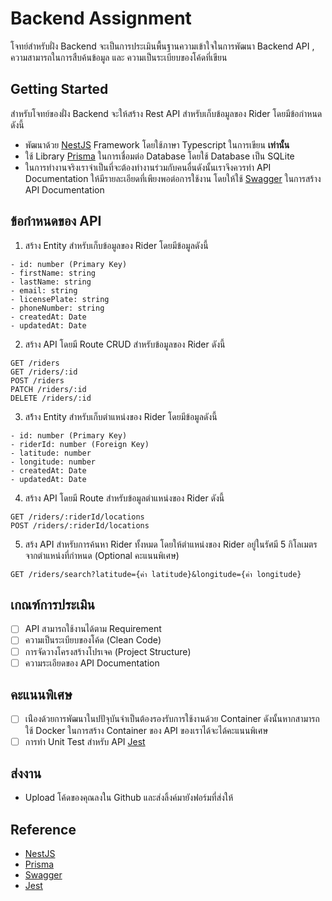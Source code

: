 # Backend Assignment

โจทย์สำหรับฝั่ง Backend จะเป็นการประเมินพื้นฐานความเข้าใจในการพัฒนา Backend API , ความสามารถในการสืบค้นข้อมูล และ ความเป็นระเบียบของโค้ดที่เขียน

## Getting Started

สำหรับโจทย์ของฝั่ง Backend จะให้สร้าง Rest API สำหรับเก็บข้อมูลของ Rider โดยมีข้อกำหนดดังนี้

- พัฒนาด้วย [NestJS](https://nestjs.com/) Framework โดยใช้ภาษา Typescript ในการเขียน **เท่านั้น**
- ใช้ Library [Prisma](https://docs.nestjs.com/recipes/prisma) ในการเชื่อมต่อ Database โดยใช้ Database เป็น SQLite
- ในการทำงานจริงเราจำเป็นที่จะต้องทำงานร่วมกับคนอื่นดังนั้นเราจึงควรทำ API Documentation ให้มีรายละเอียดที่เพียงพอต่อการใช้งาน โดยให้ใช้ [Swagger](https://docs.nestjs.com/openapi/introduction) ในการสร้าง API Documentation

## ข้อกำหนดของ API

1. สร้าง Entity สำหรับเก็บข้อมูลของ Rider โดยมีข้อมูลดังนี้

```
- id: number (Primary Key)
- firstName: string
- lastName: string
- email: string
- licensePlate: string
- phoneNumber: string
- createdAt: Date
- updatedAt: Date
```

2. สร้าง API โดยมี Route CRUD สำหรับข้อมูลของ Rider ดังนี้

```
GET /riders
GET /riders/:id
POST /riders
PATCH /riders/:id
DELETE /riders/:id
```

3. สร้้าง Entity สำหรับเก็บตำแหน่งของ Rider โดยมีข้อมูลดังนี้

```
- id: number (Primary Key)
- riderId: number (Foreign Key)
- latitude: number
- longitude: number
- createdAt: Date
- updatedAt: Date
```

4. สร้าง API โดยมี Route สำหรับข้อมูลตำแหน่งของ Rider ดังนี้

```
GET /riders/:riderId/locations
POST /riders/:riderId/locations
```

5. สร้ง API สำหรับการค้นหา Rider ทั้งหมด โดยให้ตำแหน่งของ Rider อยู่ในรัศมี 5 กิโลเมตร จากตำแหน่งที่กำหนด (Optional คะแนนพิเศษ)

```
GET /riders/search?latitude={ค่า latitude}&longitude={ค่า longitude}
```

## เกณฑ์การประเมิน

- [ ] API สามารถใช้งานได้ตาม Requirement
- [ ] ความเป็นระเบียบของโค้ด (Clean Code)
- [ ] การจัดวางโครงสร้างโปรเจค (Project Structure)
- [ ] ความระเอียดของ API Documentation

## คะแนนพิเศษ

- [ ] เน่ืองด้วยการพัฒนาในปปัจุบันจำเป็นต้องรองรับการใช้งานด้วย Container ดังนั้นหากสามารถใช้ Docker ในการสร้าง Container ของ API ของเราได้จะได้คะแนนพิเศษ
- [ ] การทำ Unit Test สำหรับ API [Jest](https://docs.nestjs.com/fundamentals/testing)

## ส่งงาน

- Upload โค้ดของคุณลงใน Github และส่งลิ้งค์มายังฟอร์มที่ส่งให้

## Reference

- [NestJS](https://nestjs.com/)
- [Prisma](https://docs.nestjs.com/recipes/prisma)
- [Swagger](https://docs.nestjs.com/openapi/introduction)
- [Jest](https://docs.nestjs.com/fundamentals/testing)
